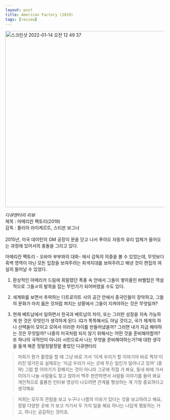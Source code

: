 ```yaml
---
layout: post
title: American Factory (2019)
tags: [review]
---
```

<img width="556" alt="스크린샷 2022-01-14 오전 12 49 37" src="https://user-images.githubusercontent.com/50545088/149362855-01cdeb1b-8253-40c7-82eb-7f9c816a305c.png">


<em>다큐멘터리 리뷰</em><br>
제목 : 아메리칸 팩토리(2019)<br>
감독 : 줄리아 라이케르트, 스티븐 보그너<br>
<br>
2015년, 미국 데이턴의 GM 공장이 문을 닫고 나서 푸야오 자동차 유리 업체가 들어오는 과정에 있어서의 충돌을 그리고 있다.

아메리칸 팩토리 - 오바마 부부와의 대화- 에서 감독의 의중을 볼 수 있었는데, 무엇보다 흑백 영역이 아닌 모든 입장을 보여주려는 회색지대를 보여주려고 해낸 것이 편집의 여실히 들어날 수 있었다.

1. 환상적인 아메리카 드림에 휘말렸던 폭풍 속 안에서 그들이 쌓아올린 바벨탑은 역설적으로 그들ㄹ의 발목을 잡는 무언가가 되어버렸을 수도 있다.

2. 세계화를 보면서 추락하는 디트로이트 사의 공간 안에서 중국인들이 장악하고, 그들의 문화가 마치 옳은 것처럼 퍼지는 상황에서 그들이 지켜야하는 것은 무엇일까?

3. 현재 베트남에서 일하면서 한국과 베트남의 차이, 또는 그러한 성장을 지속 가능하게 한 것은 무엇인가 생각하게 된다. IQ가 똑똑해서도 아닐 것이고, 국가 체계의 하나 선택들이 모이고 모여서 이러한 차이를 만들어냈을까? 그러면 내가 지금 해야하는 것은 무엇일까? 나중의 미국처럼 되지 않기 위해서는 어떤 것을 준비해야할까? 또 하나의 국적인이 아니라 시민으로서 나는 무엇을 준비해야하는가?에 대한 생각을 들게 해준 정말정말정말 좋았던 다큐멘터리

> 저희가 뭔가 촬영을 할 때 그냥 바로 가서 '이게 우리가 할 이야기야 바로 찍자'이러진 않거든요 실제로는 '지금 우리가 사는 곳에 무슨 일인가 일어나고 있어' (중략) 그럼 할 이야기가 정해지는 것이 아니라 그곳에 직접 가 봐요, 동네 바에 가서 이야기 나눌 사람들도 찾고 않아서 맥주 한잔하면서 사람들 이야기를 들어 봐요 개인적으로 훌륭한 인터뷰 영상이 나오려면 관계를 형성하는 게 가장 중요하다고 생각해요

> 저희는 모두의 관점을 보고 누구나 나름의 이유가 있다는 것을 보고하려고 해요, 정말 다양한 곳에 가 보고 거기서 두 가지 일을 해요 하나는 나답게 행동하는 거고, 하나는 공감하는 것이죠.

